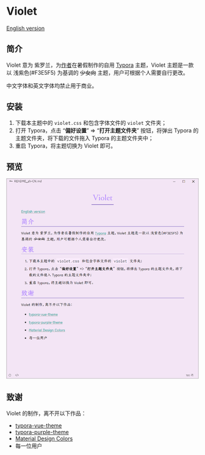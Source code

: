 # Violet

[English version](README.md)

## 简介

Violet 意为 紫罗兰，为[作者](https://github.com/chillcicada)在暑假制作的自用 [Typora](https://typoraio.cn/) 主题，Violet 主题是一款以 浅紫色(#F3E5F5) 为基调的 ~~少女向~~ 主题，用户可根据个人需要自行更改。

中文字体和英文字体均禁止用于商业。

## 安装

1. 下载本主题中的 `violet.css` 和包含字体文件的 `violet` 文件夹；
2. 打开 Typora，点击 “**偏好设置**” => “**打开主题文件夹**” 按钮，将弹出 Typora 的主题文件夹，将下载的文件拖入 Typora 的主题文件夹中；
3. 重启 Typora，将主题切换为 Violet 即可。

## 预览

![shadow-ScreenShot_zh-CN](./ScreenShot_zh-CN.png)

## 致谢

Violet 的制作，离不开以下作品：

- [typora-vue-theme](https://github.com/blinkfox/typora-vue-theme)
- [typora-purple-theme](https://github.com/hliu202/typora-purple-theme)
- [Material Design Colors](https://materialui.co/colors/)
- 每一位用户
